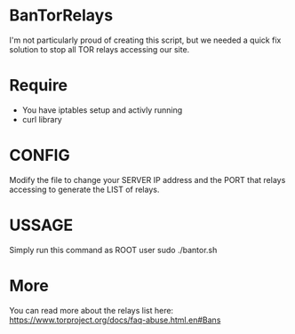 # BanTorRelays

I'm not particularly proud of creating this script, but we needed a quick fix solution to stop all TOR relays accessing our site.

# Require
- You have iptables setup and activly running
- curl library

# CONFIG
Modify the file to change your SERVER IP address and the PORT that relays accessing to generate the LIST of relays. 

# USSAGE
Simply run this command as ROOT user
sudo ./bantor.sh

# More
You can read more about the relays list here: https://www.torproject.org/docs/faq-abuse.html.en#Bans
